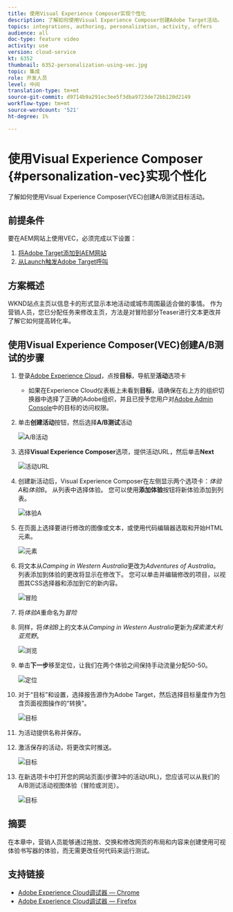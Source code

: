 ```yaml
---
title: 使用Visual Experience Composer实现个性化
description: 了解如何使用Visual Experience Composer创建Adobe Target活动。
topics: integrations, authoring, personalization, activity, offers
audience: all
doc-type: feature video
activity: use
version: cloud-service
kt: 6352
thumbnail: 6352-personalization-using-vec.jpg
topic: 集成
role: 开发人员
level: 中间
translation-type: tm+mt
source-git-commit: d9714b9a291ec3ee5f3dba9723de72bb120d2149
workflow-type: tm+mt
source-wordcount: '521'
ht-degree: 1%

---
```



# 使用Visual Experience Composer {#personalization-vec}实现个性化

了解如何使用Visual Experience Composer(VEC)创建A/B测试目标活动。

## 前提条件

要在AEM网站上使用VEC，必须完成以下设置：

1. [将Adobe Target添加到AEM网站](./add-target-launch-extension.md)
1. [从Launch触发Adobe Target呼叫](./load-and-fire-target.md)

## 方案概述

WKND站点主页以信息卡的形式显示本地活动或城市周围最适合做的事情。 作为营销人员，您已分配任务来修改主页，方法是对冒险部分Teaser进行文本更改并了解它如何提高转化率。

## 使用Visual Experience Composer(VEC)创建A/B测试的步骤

1. 登录[Adobe Experience Cloud](https://experience.adobe.com/)，点按&#x200B;__目标__，导航至&#x200B;__活动__&#x200B;选项卡

   + 如果在Experience Cloud仪表板上未看到&#x200B;__目标__，请确保在右上方的组织切换器中选择了正确的Adobe组织，并且已授予您用户对[Adobe Admin Console](https://adminconsole.adobe.com/)中的目标的访问权限。

1. 单击&#x200B;**创建活动**&#x200B;按钮，然后选择&#x200B;**A/B测试**&#x200B;活动

   ![A/B活动](assets/ab-target-activity.png)

1. 选择&#x200B;**Visual Experience Composer**&#x200B;选项，提供活动URL，然后单击&#x200B;**Next**

   ![活动URL](assets/ab-test-url.png)

1. 创建新活动后，Visual Experience Composer在左侧显示两个选项卡：*体验A*&#x200B;和&#x200B;*体验B*。 从列表中选择体验。 您可以使用&#x200B;**添加体验**&#x200B;按钮将新体验添加到列表。

   ![体验A](assets/experience.png)

1. 在页面上选择要进行修改的图像或文本，或使用代码编辑器选取和开始HTML元素。

   ![元素](assets/select-element.png)

1. 将文本从&#x200B;*Camping in Western Australia*&#x200B;更改为&#x200B;*Adventures of Australia*。 列表添加到体验的更改将显示在修改下。 您可以单击并编辑修改的项目，以视图其CSS选择器和添加到它的新内容。

   ![冒险](assets/adventures.png)

1. 将&#x200B;*体验A*&#x200B;重命名为&#x200B;*冒险*
1. 同样，将&#x200B;*体验B*&#x200B;上的文本从&#x200B;*Camping in Western Australia*&#x200B;更新为&#x200B;*探索澳大利亚荒野*。

   ![浏览](assets/explore.png)

1. 单击&#x200B;**下一步**&#x200B;移至定位，让我们在两个体验之间保持手动流量分配50-50。

   ![定位](assets/targeting.png)

1. 对于“目标”和设置，选择报告源作为Adobe Target，然后选择目标量度作为包含页面视图操作的“转换”。

   ![目标](assets/goals.png)

1. 为活动提供名称并保存。
1. 激活保存的活动，将更改实时推送。

   ![目标](assets/activate.png)

1. 在新选项卡中打开您的网站页面(步骤3中的活动URL)，您应该可以从我们的A/B测试活动视图体验（冒险或浏览）。

   ![目标](assets/publish.png)

## 摘要

在本章中，营销人员能够通过拖放、交换和修改网页的布局和内容来创建使用可视体验书写器的体验，而无需更改任何代码来运行测试。

## 支持链接

+ [Adobe Experience Cloud调试器 — Chrome](https://chrome.google.com/webstore/detail/adobe-experience-cloud-de/ocdmogmohccmeicdhlhhgepeaijenapj)
+ [Adobe Experience Cloud调试器 — Firefox](https://addons.mozilla.org/en-US/firefox/addon/adobe-experience-platform-dbg/)
